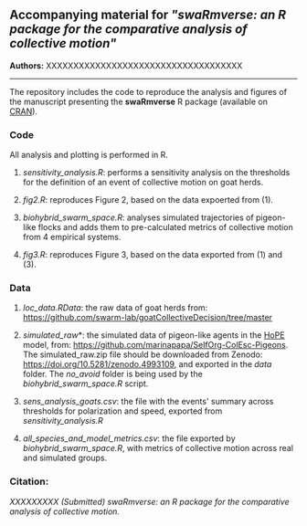 ## Accompanying material for _"swaRmverse: an R package for the comparative analysis of collective motion"_


**Authors:** XXXXXXXXXXXXXXXXXXXXXXXXXXXXXXXXXXXX

---
The repository includes the code to reproduce the analysis and figures of the manuscript presenting the **swaRmverse** R package (available on [CRAN](https://cran.r-project.org/web/packages/swaRmverse/index.html)).

### Code

All analysis and plotting is performed in R.

1. _sensitivity\_analysis.R_: performs a sensitivity analysis on the thresholds for the definition of an event of collective motion on goat herds. 

2. _fig2.R_: reproduces Figure 2, based on the data expoerted from (1).

3. _biohybrid\_swarm\_space.R_: analyses simulated trajectories of pigeon-like flocks and adds them to pre-calculated metrics of collective motion from 4 empirical systems. 

4. _fig3.R_: reproduces Figure 3, based on the data exported from (1) and (3).

### Data

1. _loc\_data.RData_: the raw data of goat herds from: https://github.com/swarm-lab/goatCollectiveDecision/tree/master

2. _simulated\_raw_*: the simulated data of pigeon-like agents in the [HoPE](https://github.com/marinapapa/HoPE-model) model, from: https://github.com/marinapapa/SelfOrg-ColEsc-Pigeons. The simulated_raw.zip file should be downloaded from Zenodo: https://doi.org/10.5281/zenodo.4993109, and exported in the *data* folder. The *no_avoid* folder is being used by the _biohybrid\_swarm\_space.R_ script. 

3. _sens\_analysis\_goats.csv_: the file with the events' summary across thresholds for polarization and speed, exported from _sensitivity\_analysis.R_

4. _all\_species\_and\_model\_metrics.csv_: the file exported by _biohybrid\_swarm\_space.R_, with metrics of collective motion across real and simulated groups.

### Citation:

_XXXXXXXXX (Submitted) swaRmverse: an R package for the comparative analysis of collective motion._
